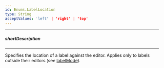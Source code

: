 ```yaml
---
id: Enums.LabelLocation
type: String
acceptValues: 'left' | 'right' | 'top'
---
```

---
##### shortDescription
<!-- Description goes here -->

---
<!-- Description goes here -->
Specifies the location of a label against the editor. Applies only to labels outside their editors (see [labelMode](/api-reference/10%20UI%20Components/dxForm/1%20Configuration/labelMode.md '/Documentation/ApiReference/UI_Components/dxForm/Configuration/#labelMode')).